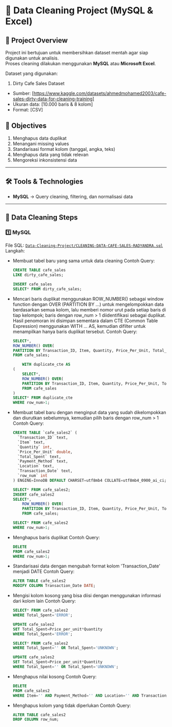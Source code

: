 # 🧹 Data Cleaning Project (MySQL & Excel)

## 📌 Project Overview
Project ini bertujuan untuk membersihkan dataset mentah agar siap digunakan untuk analisis.  
Proses cleaning dilakukan menggunakan **MySQL** atau **Microsoft Excel**.

Dataset yang digunakan:
1. Dirty Cafe Sales Dataset
- Sumber: [https://www.kaggle.com/datasets/ahmedmohamed2003/cafe-sales-dirty-data-for-cleaning-training]
- Ukuran data: [10.000 baris & 8 kolom] 
- Format: [CSV]

## 🎯 Objectives
1. Menghapus data duplikat
2. Menangani missing values
3. Standarisasi format kolom (tanggal, angka, teks)
4. Menghapus data yang tidak relevan
5. Mengoreksi inkonsistensi data

---

## 🛠 Tools & Technologies
- **MySQL** → Query cleaning, filtering, dan normalisasi data

---

## 📂 Data Cleaning Steps

### 1️⃣ MySQL
File SQL: [`Data-Cleaning-Project/CLEANING-DATA-CAFE-SALES-RADYANDRA.sql`](Data-Cleaning-Project/CLEANING-DATA-CAFE-SALES-RADYANDRA.sql)  
Langkah:
- Membuat tabel baru yang sama untuk data cleaning
	  Contoh Query:
	```sql
	CREATE TABLE cafe_sales
	LIKE dirty_cafe_sales;
	
	INSERT cafe_sales
	SELECT* FROM dirty_cafe_sales;

- Mencari baris duplikat menggunakan ROW_NUMBER() sebagai window function dengan OVER (PARTITION BY ...) untuk mengelompokkan data berdasarkan semua kolom, lalu memberi nomor urut pada setiap baris di tiap kelompok; baris dengan row_num > 1 diidentifikasi sebagai duplikat. Hasil penomoran ini disimpan sementara dalam CTE (Common Table Expression) menggunakan WITH ... AS, kemudian difilter untuk menampilkan hanya baris duplikat tersebut.
	  Contoh Query:
	```sql
	SELECT*,
	ROW_NUMBER() OVER(
	PARTITION BY Transaction_ID, Item, Quantity, Price_Per_Unit, Total_Spent, Payment_Method, Location, Transaction_Date ) AS row_num
	FROM cafe_sales;
 
	 	WITH duplicate_cte AS
	(
		SELECT*,
		ROW_NUMBER() OVER(
		PARTITION BY Transaction_ID, Item, Quantity, Price_Per_Unit, Total_Spent, Payment_Method, Location, Transaction_Date ) AS row_num
		FROM cafe_sales
	)
	SELECT* FROM duplicate_cte
	WHERE row_num>1;
- Membuat tabel baru dengan menginput data yang sudah dikelompokkan dan diurutkan sebelumnya, kemudian pilih baris dengan row_num > 1
  Contoh Query:
	```sql
	CREATE TABLE `cafe_sales2` (
	  `Transaction_ID` text,
	  `Item` text,
	  `Quantity` int,
	  `Price_Per_Unit` double,
	  `Total_Spent` text,
	  `Payment_Method` text,
	  `Location` text,
	  `Transaction_Date` text,
	  `row_num` int
	) ENGINE=InnoDB DEFAULT CHARSET=utf8mb4 COLLATE=utf8mb4_0900_ai_ci;

	SELECT* FROM cafe_sales2;
 	INSERT cafe_sales2
	SELECT*,
		ROW_NUMBER() OVER(
		PARTITION BY Transaction_ID, Item, Quantity, Price_Per_Unit, Total_Spent, Payment_Method, Location, Transaction_Date ) AS row_num
		FROM cafe_sales;
	
	SELECT* FROM cafe_sales2
	WHERE row_num>1;
- Menghapus baris duplikat
	  Contoh Query:
	```sql
	DELETE
	FROM cafe_sales2
	WHERE row_num>1;
- Standarisasi data dengan mengubah format kolom 'Transaction_Date' menjadi DATE
	  Contoh Query:
	```sql
	ALTER TABLE cafe_sales2
	MODIFY COLUMN Transaction_Date DATE;
- Mengisi kolom kosong yang bisa diisi dengan menggunakan informasi dari kolom lain
	  Contoh Query:
	```sql
	SELECT* FROM cafe_sales2
	WHERE Total_Spent='ERROR';
	
	UPDATE cafe_sales2
	SET Total_Spent=Price_per_unit*Quantity
	WHERE Total_Spent='ERROR';
	
	SELECT* FROM cafe_sales2
	WHERE Total_Spent='' OR Total_Spent='UNKNOWN';
	
	UPDATE cafe_sales2
	SET Total_Spent=Price_per_unit*Quantity
	WHERE Total_Spent='' OR Total_Spent='UNKNOWN';

- Menghapus nilai kosong
	  Contoh Query:
	```sql
	DELETE 
	FROM cafe_sales2
	WHERE Item='' AND Payment_Method='' AND Location='' AND Transaction_Date='';
- Menghapus kolom yang tidak diperlukan
	Contoh Query:
	```sql
	ALTER TABLE cafe_sales2
	DROP COLUMN row_num;

